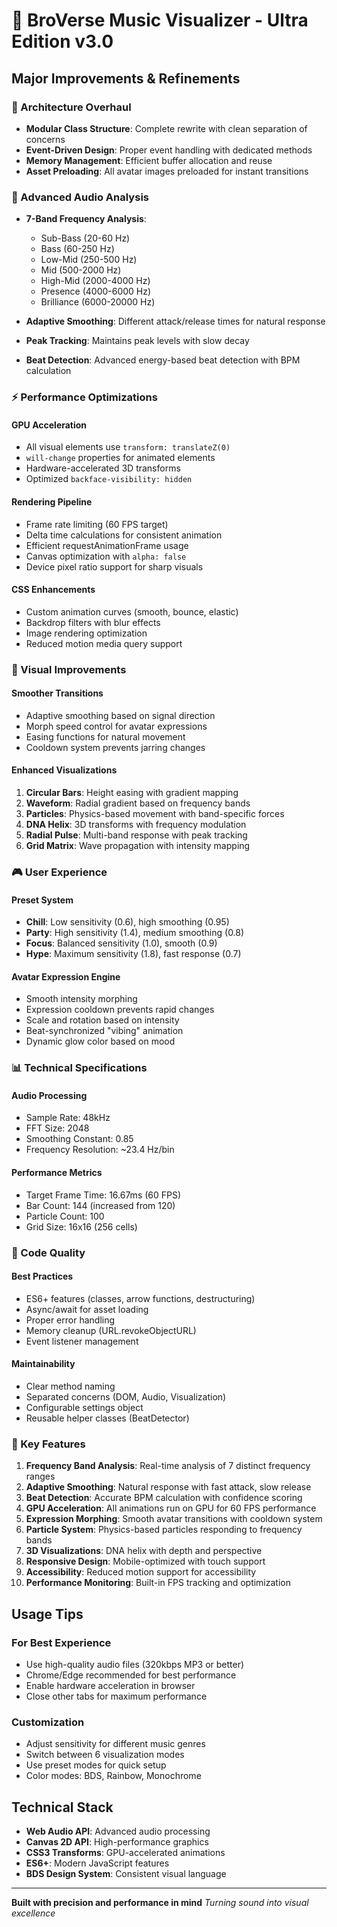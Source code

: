 # 🚀 BroVerse Music Visualizer - Ultra Edition v3.0

## Major Improvements & Refinements

### 🎯 Architecture Overhaul
- **Modular Class Structure**: Complete rewrite with clean separation of concerns
- **Event-Driven Design**: Proper event handling with dedicated methods
- **Memory Management**: Efficient buffer allocation and reuse
- **Asset Preloading**: All avatar images preloaded for instant transitions

### 🎵 Advanced Audio Analysis
- **7-Band Frequency Analysis**:
  - Sub-Bass (20-60 Hz)
  - Bass (60-250 Hz)
  - Low-Mid (250-500 Hz)
  - Mid (500-2000 Hz)
  - High-Mid (2000-4000 Hz)
  - Presence (4000-6000 Hz)
  - Brilliance (6000-20000 Hz)

- **Adaptive Smoothing**: Different attack/release times for natural response
- **Peak Tracking**: Maintains peak levels with slow decay
- **Beat Detection**: Advanced energy-based beat detection with BPM calculation

### ⚡ Performance Optimizations

#### GPU Acceleration
- All visual elements use `transform: translateZ(0)`
- `will-change` properties for animated elements
- Hardware-accelerated 3D transforms
- Optimized `backface-visibility: hidden`

#### Rendering Pipeline
- Frame rate limiting (60 FPS target)
- Delta time calculations for consistent animation
- Efficient requestAnimationFrame usage
- Canvas optimization with `alpha: false`
- Device pixel ratio support for sharp visuals

#### CSS Enhancements
- Custom animation curves (smooth, bounce, elastic)
- Backdrop filters with blur effects
- Image rendering optimization
- Reduced motion media query support

### 🎨 Visual Improvements

#### Smoother Transitions
- Adaptive smoothing based on signal direction
- Morph speed control for avatar expressions
- Easing functions for natural movement
- Cooldown system prevents jarring changes

#### Enhanced Visualizations
1. **Circular Bars**: Height easing with gradient mapping
2. **Waveform**: Radial gradient based on frequency bands
3. **Particles**: Physics-based movement with band-specific forces
4. **DNA Helix**: 3D transforms with frequency modulation
5. **Radial Pulse**: Multi-band response with peak tracking
6. **Grid Matrix**: Wave propagation with intensity mapping

### 🎮 User Experience

#### Preset System
- **Chill**: Low sensitivity (0.6), high smoothing (0.95)
- **Party**: High sensitivity (1.4), medium smoothing (0.8)
- **Focus**: Balanced sensitivity (1.0), smooth (0.9)
- **Hype**: Maximum sensitivity (1.8), fast response (0.7)

#### Avatar Expression Engine
- Smooth intensity morphing
- Expression cooldown prevents rapid changes
- Scale and rotation based on intensity
- Beat-synchronized "vibing" animation
- Dynamic glow color based on mood

### 📊 Technical Specifications

#### Audio Processing
- Sample Rate: 48kHz
- FFT Size: 2048
- Smoothing Constant: 0.85
- Frequency Resolution: ~23.4 Hz/bin

#### Performance Metrics
- Target Frame Time: 16.67ms (60 FPS)
- Bar Count: 144 (increased from 120)
- Particle Count: 100
- Grid Size: 16x16 (256 cells)

### 🔧 Code Quality

#### Best Practices
- ES6+ features (classes, arrow functions, destructuring)
- Async/await for asset loading
- Proper error handling
- Memory cleanup (URL.revokeObjectURL)
- Event listener management

#### Maintainability
- Clear method naming
- Separated concerns (DOM, Audio, Visualization)
- Configurable settings object
- Reusable helper classes (BeatDetector)

### 🌟 Key Features

1. **Frequency Band Analysis**: Real-time analysis of 7 distinct frequency ranges
2. **Adaptive Smoothing**: Natural response with fast attack, slow release
3. **Beat Detection**: Accurate BPM calculation with confidence scoring
4. **GPU Acceleration**: All animations run on GPU for 60 FPS performance
5. **Expression Morphing**: Smooth avatar transitions with cooldown system
6. **Particle System**: Physics-based particles responding to frequency bands
7. **3D Visualizations**: DNA helix with depth and perspective
8. **Responsive Design**: Mobile-optimized with touch support
9. **Accessibility**: Reduced motion support for accessibility
10. **Performance Monitoring**: Built-in FPS tracking and optimization

## Usage Tips

### For Best Experience
- Use high-quality audio files (320kbps MP3 or better)
- Chrome/Edge recommended for best performance
- Enable hardware acceleration in browser
- Close other tabs for maximum performance

### Customization
- Adjust sensitivity for different music genres
- Switch between 6 visualization modes
- Use preset modes for quick setup
- Color modes: BDS, Rainbow, Monochrome

## Technical Stack
- **Web Audio API**: Advanced audio processing
- **Canvas 2D API**: High-performance graphics
- **CSS3 Transforms**: GPU-accelerated animations
- **ES6+**: Modern JavaScript features
- **BDS Design System**: Consistent visual language

---

**Built with precision and performance in mind**
*Turning sound into visual excellence*